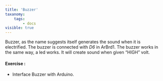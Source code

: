 ```yaml
---
title: 'Buzzer'
taxanomy:
    tags:
        - docs
visible: true
---
```

Buzzer, as the name suggests itself generates the sound when it is electrified. The buzzer is connected with *D6* in ArBrd1. The buzzer works in the same way, a led works. It will create sound when given “HIGH” volt.
#### Exercise :
+ Interface Buzzer with Arduino.
